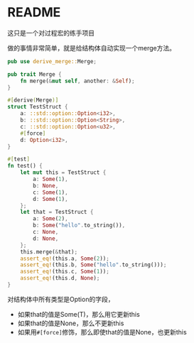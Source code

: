# README

这只是一个对过程宏的练手项目

做的事情非常简单，就是给结构体自动实现一个merge方法。

```rust
pub use derive_merge::Merge;

pub trait Merge {
    fn merge(&mut self, another: &Self);
}

#[derive(Merge)]
struct TestStruct {
    a: ::std::option::Option<i32>,
    b: ::std::option::Option<String>,
    c: ::std::option::Option<u32>,
    #[force]
    d: Option<i32>,
}

#[test]
fn test() {
    let mut this = TestStruct {
        a: Some(1),
        b: None,
        c: Some(1),
        d: Some(1),
    };
    let that = TestStruct {
        a: Some(2),
        b: Some("hello".to_string()),
        c: None,
        d: None,
    };
    this.merge(&that);
    assert_eq!(this.a, Some(2));
    assert_eq!(this.b, Some("hello".to_string()));
    assert_eq!(this.c, Some(1));
    assert_eq!(this.d, None);
}
```

对结构体中所有类型是Option的字段，

- 如果that的值是Some(T)，那么用它更新this
- 如果that的值是None，那么不更新this
- 如果用`#[force]`修饰，那么即使that的值是None，也更新this
